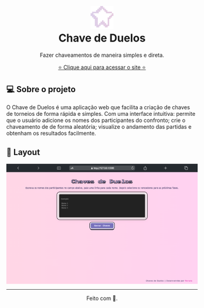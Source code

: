 <!-- Logo or Banner -->
<!-- Seu projeto pode ter Logo, Nome ou Logo e Banner. -->
<h1 align="center" id="project_name">
  <br />
  <!-- Link externo ou local(.github). -->
<img src="https://raw.githubusercontent.com/renataalvescunh/chave-de-duelos/refs/heads/main/assets/fav.png" width="60px" alt="Logo">
  <br />
Chave de Duelos  <br />
</h1>

<p align="center"> Fazer chaveamentos de maneira simples e direta. </p>
<p align="center">  
 <a href="https://renataalvescunh.github.io/chave-de-duelos/" a/> ⭐ Clique aqui para acessar o site ⭐</a> 
</p>

<h2 id="about">
💻 Sobre o projeto
</h2>
<p> O Chave de Duelos é uma aplicação web que facilita a criação de chaves de torneios de forma rápida e simples. Com uma interface intuitiva: permite que o usuário adicione os nomes dos participantes do confronto; crie o chaveamento de de forma aleatória; visualize o andamento das partidas e obtenham os resultados facilmente. </p>

<h2 id="layout">🎨 Layout</h2>

<p align="center" style="display: flex; align-items: flex-start; justify-content: center;">
<img src="https://github.com/renataalvescunh/chave-de-duelos/raw/main/assets/exemplo.png" width="777px" alt="Tela 1">
</p>


---


<p align="center">Feito com 💌. </p>
